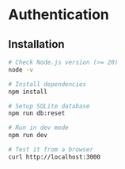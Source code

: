 # Authentication

## Installation

```bash
# Check Node.js version (>= 20)
node -v

# Install dependencies
npm install

# Setup SQLite database
npm run db:reset

# Run in dev mode
npm run dev

# Test it from a browser
curl http://localhost:3000
```

